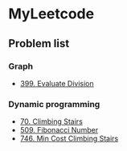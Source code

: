 # MyLeetcode

## Problem list

### Graph
- [399. Evaluate Division](./solutions/399.cpp)

### Dynamic programming
- [70. Climbing Stairs](./solutions/70.cpp)
- [509. Fibonacci Number](./solutions/509.cpp)
- [746. Min Cost Climbing Stairs](./solutions/746.cpp)
